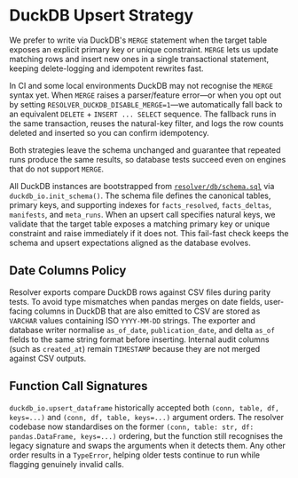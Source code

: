 # DuckDB Upsert Strategy

We prefer to write via DuckDB's `MERGE` statement when the target table exposes an explicit primary key or unique constraint. `MERGE` lets us update matching rows and insert new ones in a single transactional statement, keeping delete-logging and idempotent rewrites fast.

In CI and some local environments DuckDB may not recognise the `MERGE` syntax yet. When `MERGE` raises a parser/feature error—or when you opt out by setting `RESOLVER_DUCKDB_DISABLE_MERGE=1`—we automatically fall back to an equivalent `DELETE` + `INSERT ... SELECT` sequence. The fallback runs in the same transaction, reuses the natural-key filter, and logs the row counts deleted and inserted so you can confirm idempotency.

Both strategies leave the schema unchanged and guarantee that repeated runs produce the same results, so database tests succeed even on engines that do not support `MERGE`.

All DuckDB instances are bootstrapped from [`resolver/db/schema.sql`](../db/schema.sql) via
`duckdb_io.init_schema()`. The schema file defines the canonical tables,
primary keys, and supporting indexes for `facts_resolved`, `facts_deltas`,
`manifests`, and `meta_runs`. When an upsert call specifies natural keys, we
validate that the target table exposes a matching primary key or unique
constraint and raise immediately if it does not. This fail-fast check keeps the
schema and upsert expectations aligned as the database evolves.

## Date Columns Policy

Resolver exports compare DuckDB rows against CSV files during parity tests. To
avoid type mismatches when pandas merges on date fields, user-facing columns in
DuckDB that are also emitted to CSV are stored as `VARCHAR` values containing
ISO `YYYY-MM-DD` strings. The exporter and database writer normalise
`as_of_date`, `publication_date`, and delta `as_of` fields to the same string
format before inserting. Internal audit columns (such as `created_at`) remain
`TIMESTAMP` because they are not merged against CSV outputs.

## Function Call Signatures

`duckdb_io.upsert_dataframe` historically accepted both `(conn, table, df,
keys=...)` and `(conn, df, table, keys=...)` argument orders. The resolver
codebase now standardises on the former `(conn, table: str, df: pandas.DataFrame,
keys=...)` ordering, but the function still recognises the legacy signature and
swaps the arguments when it detects them. Any other order results in a
`TypeError`, helping older tests continue to run while flagging genuinely
invalid calls.
